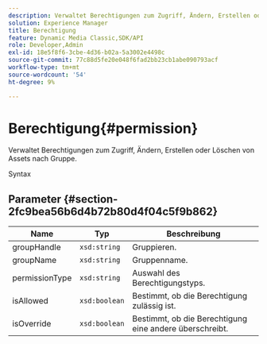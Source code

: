 ```yaml
---
description: Verwaltet Berechtigungen zum Zugriff, Ändern, Erstellen oder Löschen von Assets nach Gruppe.
solution: Experience Manager
title: Berechtigung
feature: Dynamic Media Classic,SDK/API
role: Developer,Admin
exl-id: 18e5f8f6-3cbe-4d36-b02a-5a3002e4498c
source-git-commit: 77c88d5fe20e048f6fad2bb23cb1abe090793acf
workflow-type: tm+mt
source-wordcount: '54'
ht-degree: 9%

---
```


# Berechtigung{#permission}

Verwaltet Berechtigungen zum Zugriff, Ändern, Erstellen oder Löschen von Assets nach Gruppe.

Syntax

## Parameter {#section-2fc9bea56b6d4b72b80d4f04c5f9b862}

| Name | Typ | Beschreibung |
|---|---|---|
| groupHandle | `xsd:string` | Gruppieren. |
| groupName | `xsd:string` | Gruppenname. |
| permissionType | `xsd:string` | Auswahl des Berechtigungstyps. |
| isAllowed | `xsd:boolean` | Bestimmt, ob die Berechtigung zulässig ist. |
| isOverride | `xsd:boolean` | Bestimmt, ob die Berechtigung eine andere überschreibt. |
